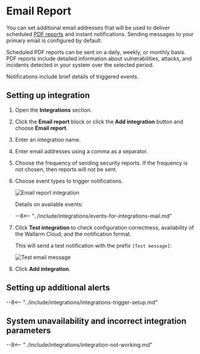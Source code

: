 # Email Report

You can set additional email addresses that will be used to deliver scheduled [PDF reports](../../../user-guides/search-and-filters/custom-report.md) and instant notifications. Sending messages to your primary email is configured by default.

Scheduled PDF reports can be sent on a daily, weekly, or monthly basis. PDF reports include detailed information about vulnerabilities, attacks, and incidents detected in your system over the selected period.

Notifications include brief details of triggered events.

## Setting up integration

1. Open the **Integrations** section.
1. Click the **Email report** block or click the **Add integration** button and choose **Email report**. 
1. Enter an integration name.
1. Enter email addresses using a comma as a separator.
1. Choose the frequency of sending security reports. If the frequency is not chosen, then reports will not be sent.
1. Choose event types to trigger notifications.

    ![Email report integration](../../../images/user-guides/settings/integrations/add-email-report-integration.png)

    Details on available events:

    --8<-- "../include/integrations/events-for-integrations-mail.md"

1. Click **Test integration** to check configuration correctness, availability of the Wallarm Cloud, and the notification format.

    This will send a test notification with the prefix `[Test message]`:

    ![Test email message](../../../images/user-guides/settings/integrations/test-email-scope-changed.png)

1. Click **Add integration**.

## Setting up additional alerts

--8<-- "../include/integrations/integrations-trigger-setup.md"

## System unavailability and incorrect integration parameters

--8<-- "../include/integrations/integration-not-working.md"
